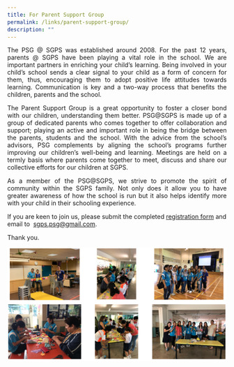```yaml
---
title: For Parent Support Group
permalink: /links/parent-support-group/
description: ""
---
```

<p align="justify">
The PSG @ SGPS was established around 2008. For the past 12 years, parents @ SGPS have been playing a vital role in the school. We are important partners in enriching your child’s learning. Being involved in your child’s school sends a clear signal to your child as a form of concern for them, thus, encouraging them to adopt positive life attitudes towards learning. Communication is key and a two-way process that benefits the children, parents and the school.
<p align="justify">
The Parent Support Group is a great opportunity to foster a closer bond with our children, understanding them better. PSG@SGPS is made up of a group of dedicated parents who comes together to offer collaboration and support; playing an active and important role in being the bridge between the parents, students and the school. With the advice from the school’s advisors, PSG complements by aligning the school’s programs further improving our children’s well-being and learning. Meetings are held on a termly basis where parents come together to meet, discuss and share our collective efforts for our children at SGPS. 
<p align="justify">
As a member of the PSG@SGPS, we strive to promote the spirit of community within the SGPS family. Not only does it allow you to have greater awareness of how the school is run but it also helps identify more with your child in their schooling experience. 

	
If you are keen to join us, please submit the completed [registration form](/files/PSG%20Reg%20Form_Revised.pdf) and email to  [sgps.psg@gmail.com](mailto:sgps.psg@gmail.com).</p>


Thank you. 

![](/images/psg.png)